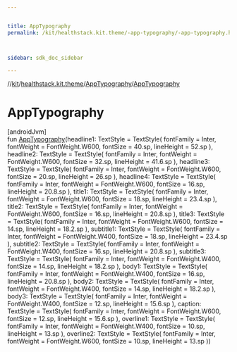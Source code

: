 ```yaml
---


title: AppTypography
permalink: /kit/healthstack.kit.theme/-app-typography/-app-typography.html



sidebar: sdk_doc_sidebar

---
```



//[kit](/kit.html)/[healthstack.kit.theme](../index.html)/[AppTypography](index.html)/[AppTypography](-app-typography.html)



# AppTypography



[androidJvm]\
fun [AppTypography](-app-typography.html)(headline1: TextStyle = TextStyle(
        fontFamily = Inter,
        fontWeight = FontWeight.W600,
        fontSize = 40.sp,
        lineHeight = 52.sp
    ), headline2: TextStyle = TextStyle(
        fontFamily = Inter,
        fontWeight = FontWeight.W600,
        fontSize = 32.sp,
        lineHeight = 41.6.sp
    ), headline3: TextStyle = TextStyle(
        fontFamily = Inter,
        fontWeight = FontWeight.W600,
        fontSize = 20.sp,
        lineHeight = 26.sp
    ), headline4: TextStyle = TextStyle(
        fontFamily = Inter,
        fontWeight = FontWeight.W600,
        fontSize = 16.sp,
        lineHeight = 20.8.sp
    ), title1: TextStyle = TextStyle(
        fontFamily = Inter,
        fontWeight = FontWeight.W600,
        fontSize = 18.sp,
        lineHeight = 23.4.sp
    ), title2: TextStyle = TextStyle(
        fontFamily = Inter,
        fontWeight = FontWeight.W600,
        fontSize = 16.sp,
        lineHeight = 20.8.sp
    ), title3: TextStyle = TextStyle(
        fontFamily = Inter,
        fontWeight = FontWeight.W600,
        fontSize = 14.sp,
        lineHeight = 18.2.sp
    ), subtitle1: TextStyle = TextStyle(
        fontFamily = Inter,
        fontWeight = FontWeight.W400,
        fontSize = 18.sp,
        lineHeight = 23.4.sp
    ), subtitle2: TextStyle = TextStyle(
        fontFamily = Inter,
        fontWeight = FontWeight.W400,
        fontSize = 16.sp,
        lineHeight = 20.8.sp
    ), subtitle3: TextStyle = TextStyle(
        fontFamily = Inter,
        fontWeight = FontWeight.W400,
        fontSize = 14.sp,
        lineHeight = 18.2.sp
    ), body1: TextStyle = TextStyle(
        fontFamily = Inter,
        fontWeight = FontWeight.W400,
        fontSize = 16.sp,
        lineHeight = 20.8.sp
    ), body2: TextStyle = TextStyle(
        fontFamily = Inter,
        fontWeight = FontWeight.W400,
        fontSize = 14.sp,
        lineHeight = 18.2.sp
    ), body3: TextStyle = TextStyle(
        fontFamily = Inter,
        fontWeight = FontWeight.W400,
        fontSize = 12.sp,
        lineHeight = 15.6.sp
    ), caption: TextStyle = TextStyle(
        fontFamily = Inter,
        fontWeight = FontWeight.W600,
        fontSize = 12.sp,
        lineHeight = 15.6.sp
    ), overline1: TextStyle = TextStyle(
        fontFamily = Inter,
        fontWeight = FontWeight.W400,
        fontSize = 10.sp,
        lineHeight = 13.sp
    ), overline2: TextStyle = TextStyle(
        fontFamily = Inter,
        fontWeight = FontWeight.W600,
        fontSize = 10.sp,
        lineHeight = 13.sp
    ))






